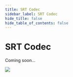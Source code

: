 ```yaml
---
title: SRT Codec
sidebar_label: SRT Codec
hide_title: false
hide_table_of_contents: false
---
```


# SRT Codec

Coming soon...

![](https://ossrs.net/gif/v1/sls.gif?site=ossrs.io&path=/lts/doc-en-5/doc/srt-codec)


